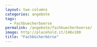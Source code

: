 ```yaml
---
layout: two-columns
categories: angebote
tags:
  - Fachbuecherboerse
permalink: /angebote/fachbuecherboerse/
image: http://placehold.it/248x100
title: "Fachbücherbörse"
---
```

